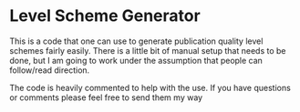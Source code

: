 Level Scheme Generator
======================
This is a code that one can use to generate publication quality level schemes
fairly easily. There is a little bit of manual setup that needs to be done, but
I am going to work under the assumption that people can follow/read direction.

The code is heavily commented to help with the use. If you have questions or
comments please feel free to send them my way
